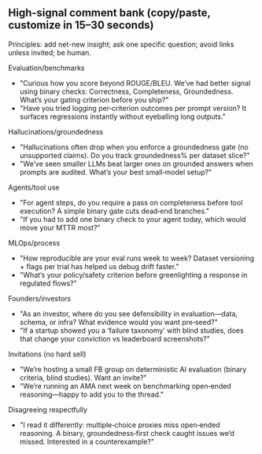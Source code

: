 ## High-signal comment bank (copy/paste, customize in 15–30 seconds)

Principles: add net-new insight; ask one specific question; avoid links unless invited; be human.

Evaluation/benchmarks
- "Curious how you score beyond ROUGE/BLEU. We’ve had better signal using binary checks: Correctness, Completeness, Groundedness. What’s your gating criterion before you ship?"
- "Have you tried logging per‑criterion outcomes per prompt version? It surfaces regressions instantly without eyeballing long outputs."

Hallucinations/groundedness
- "Hallucinations often drop when you enforce a groundedness gate (no unsupported claims). Do you track groundedness% per dataset slice?"
- "We’ve seen smaller LLMs beat larger ones on grounded answers when prompts are audited. What’s your best small‑model setup?"

Agents/tool use
- "For agent steps, do you require a pass on completeness before tool execution? A simple binary gate cuts dead‑end branches."
- "If you had to add one binary check to your agent today, which would move your MTTR most?"

MLOps/process
- "How reproducible are your eval runs week to week? Dataset versioning + flags per trial has helped us debug drift faster."
- "What’s your policy/safety criterion before greenlighting a response in regulated flows?"

Founders/investors
- "As an investor, where do you see defensibility in evaluation—data, schema, or infra? What evidence would you want pre‑seed?"
- "If a startup showed you a ‘failure taxonomy’ with blind studies, does that change your conviction vs leaderboard screenshots?"

Invitations (no hard sell)
- "We’re hosting a small FB group on deterministic AI evaluation (binary criteria, blind studies). Want an invite?"
- "We’re running an AMA next week on benchmarking open‑ended reasoning—happy to add you to the thread."

Disagreeing respectfully
- "I read it differently: multiple‑choice proxies miss open‑ended reasoning. A binary, groundedness‑first check caught issues we’d missed. Interested in a counterexample?"


